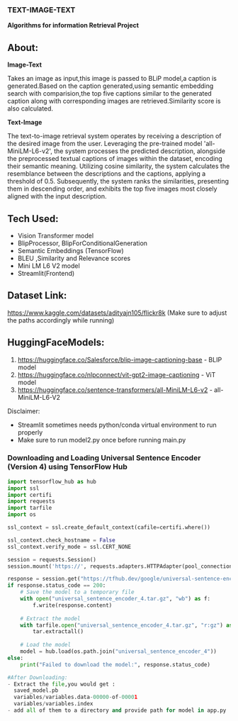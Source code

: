 ### TEXT-IMAGE-TEXT

**Algorithms for information Retrieval Project**

## **About:**

**Image-Text**

Takes an image as input,this image is passed to BLiP model,a caption is generated.Based on the caption generated,using semantic embedding search with comparision,the top five captions similar to the generated caption along with corresponding images are retrieved.Similarity score is also calculated.

**Text-Image**

The text-to-image retrieval system operates by receiving a description of the desired image from the user. Leveraging the pre-trained model 'all-MiniLM-L6-v2', the system processes the predicted description, alongside the preprocessed textual captions of images within the dataset, encoding their semantic meaning. Utilizing cosine similarity, the system calculates the resemblance between the descriptions and the captions, applying a threshold of 0.5. Subsequently, the system ranks the similarities, presenting them in descending order, and exhibits the top five images most closely aligned with the input description.



## Tech Used:
- Vision Transformer model
- BlipProcessor, BlipForConditionalGeneration
- Semantic Embeddings (TensorFlow)
- BLEU ,Similarity and Relevance scores
- Mini LM L6 V2 model
- Streamlit(Frontend)

## Dataset Link:
https://www.kaggle.com/datasets/adityajn105/flickr8k
(Make sure to adjust the paths accordingly while running)


## HuggingFaceModels:
1) https://huggingface.co/Salesforce/blip-image-captioning-base   - BLIP model
2) https://huggingface.co/nlpconnect/vit-gpt2-image-captioning    - ViT model
3) https://huggingface.co/sentence-transformers/all-MiniLM-L6-v2  - all-MiniLM-L6-V2


Disclaimer:
- Streamlit sometimes needs python/conda virtual environment to run properly
- Make sure to run model2.py once before running main.py


### Downloading and Loading Universal Sentence Encoder (Version 4) using TensorFlow Hub

```python
import tensorflow_hub as hub
import ssl
import certifi
import requests
import tarfile
import os

ssl_context = ssl.create_default_context(cafile=certifi.where())

ssl_context.check_hostname = False
ssl_context.verify_mode = ssl.CERT_NONE

session = requests.Session()
session.mount('https://', requests.adapters.HTTPAdapter(pool_connections=1, pool_maxsize=1, max_retries=3))

response = session.get("https://tfhub.dev/google/universal-sentence-encoder/4?tf-hub-format=compressed")
if response.status_code == 200:
    # Save the model to a temporary file
    with open("universal_sentence_encoder_4.tar.gz", "wb") as f:
        f.write(response.content)
    
    # Extract the model
    with tarfile.open("universal_sentence_encoder_4.tar.gz", "r:gz") as tar:
        tar.extractall()
    
    # Load the model
    model = hub.load(os.path.join("universal_sentence_encoder_4"))
else:
    print("Failed to download the model:", response.status_code)

#After Downloading:
- Extract the file,you would get :
  saved_model.pb
  variables/variables.data-00000-of-00001
  variables/variables.index
- add all of them to a directory and provide path for model in app.py



